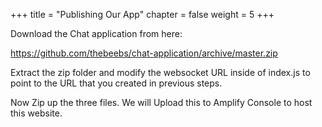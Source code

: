 +++
title = "Publishing Our App"
chapter = false
weight = 5
+++

Download the Chat application from here:

https://github.com/thebeebs/chat-application/archive/master.zip

Extract the zip folder and modify the websocket URL inside of index.js to point to the URL that you created in previous steps. 

Now Zip up the three files. We will Upload this to Amplify Console to host this website.




